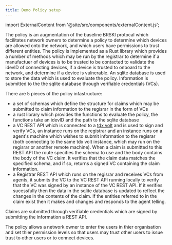 ```yaml
---
title: Demo Policy setup
---
```



import ExternalContent from '@site/src/components/externalContent.js';

The policy is an augmentation of the baseline BRSKI protocal which facilitates network owners to determine a policy to determine which devices are allowed onto the network, and which users have permissions to trust different entities. The policy is implemented as a Rust library which provides a number of methods which may be run by the registrar to determine if a manufactuer of devices is to be trusted to be contacted to validate the idevID of connecting devices, if a device is trusted to onboard to the network, and determine if a device is vulnerable. An sqlite database is used to store the data which is used to evaluate the policy. Information is submitted to the the sqlite database through verifiable credentials (VCs).

There are 5 pieces of the policy infastructure:
- a set of schemas which define the structure for claims which may be submitted to claim information to the regisrar in the form of VCs
- a rust library which provides the functions to evaluate the policy, the functions take an idevID and the path to the sqlite database
- a VC REST API which is connected to a [tdx volt](https://docs.tdxvolt.com/en/introduction) and is used to sign and verify VCs, an instance runs on the registrar and an instance runs on a agent's machine which wishes to submit information to the regisrar (both connecting to the same tdx volt instance, which may run on the regisrar or another remote machine). When a claim is submitted to this REST API the route specifies the schema to use and the body contains the body of the VC claim. It verifies that the claim data matches the specified schema, and if so, returns a signed VC containing the claim information.
- a Registrar REST API which runs on the regisrar and receives VCs from agents, it submits the VC to the VC REST API running locally to verify that the VC was signed by an instance of the VC REST API. If it verifies sucessfully then the data in the sqlite database is updated to reflect the changes in the contents of the claim. If the entities referred to in the claim exist then it makes and changes and responds to the agent telling.

Claims are submitted through verifiable credentials which are signed by submitting the information a REST API.

The policy allows a network owner to enter the users in thier organisation and set thier permission levels so that users may trust other users to issue trust to other users or to connect devices. 


<ExternalContent link="https://raw.githubusercontent.com/nqminds/nist-brski/main/packages/schemas/README.md"/>

<ExternalContent link="https://raw.githubusercontent.com/nqminds/nist-brski/nist_policy_rust_library/packages/nist_policy/README.md"/>

<ExternalContent link="https://raw.githubusercontent.com/nqminds/nist-brski/nist-registrar-server/packages/nist_vc_rest_server/README.md"/>

<ExternalContent link="https://raw.githubusercontent.com/nqminds/nist-brski/nist-registrar-server/packages/nist_registrar_server/README.md"/>

<ExternalContent link="https://raw.githubusercontent.com/nqminds/nist-brski/nist-registrar-app/packages/registrar_demo_app/README.md"/>

